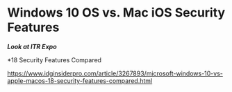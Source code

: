 # Windows 10 OS vs. Mac iOS Security Features

__*Look at ITR Expo*__

*18 Security Features Compared

https://www.idginsiderpro.com/article/3267893/microsoft-windows-10-vs-apple-macos-18-security-features-compared.html

